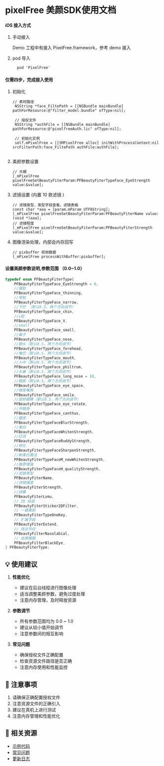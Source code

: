 # pixelFree 美颜SDK使用文档 

#### iOS 接入方式

1.  手动接入

    Demo 工程中有接入 PixelFree.framework，参考 demo 接入

2. pod 导入

   ```objective-c
     pod 'PixelFree'
   ```


####  仅需四步，完成接入使用  

1. 初始化

   ```
   // 素材路径
    NSString *face_FiltePath = [[NSBundle mainBundle] pathForResource:@"filter_model.bundle" ofType:nil];
    
    // 授权文件
    NSString *authFile = [[NSBundle mainBundle] pathForResource:@"pixelfreeAuth.lic" ofType:nil];
    
    // 初始化实例
    self.mPixelFree = [[SMPixelFree alloc] initWithProcessContext:nil srcFilterPath:face_FiltePath authFile:authFile];
    
   ```

2. 美颜参数设置

    ```
   // 大眼
   [_mPixelFree pixelFreeSetBeautyFiterParam:PFBeautyFiterTypeFace_EyeStrength value:&value]; 
   ```

3. 滤镜设置 (内置 10 款滤镜 )

   ```
   // 滤镜类型，类型字段查看，滤镜表格
   const char *aaa = [param.mParam UTF8String];
   [_mPixelFree pixelFreeSetBeautyFiterParam:PFBeautyFiterName value:(void *)aaa];
   // 滤镜程度
   [_mPixelFree pixelFreeSetBeautyFiterParam:PFBeautyFiterStrength value:&value];
   ```

4. 图像渲染处理，内部会内存回写

   ```
   // pixbuffer 视频数据
   [_mPixelFree processWithBuffer:pixbuffer];
   ```

   

#### 设置美颜参数说明,参数范围 （0.0~1.0）

```objective-c
typedef enum PFBeautyFiterType{
    PFBeautyFiterTypeFace_EyeStrength = 0,
    //瘦脸
    PFBeautyFiterTypeFace_thinning,
    //窄脸
    PFBeautyFiterTypeFace_narrow,
    //下巴 （默认0.5，两个方向调节）
    PFBeautyFiterTypeFace_chin,
    //v脸
    PFBeautyFiterTypeFace_V,
    //small
    PFBeautyFiterTypeFace_small,
    //鼻子
    PFBeautyFiterTypeFace_nose,
    //额头（默认0.5，两个方向调节）
    PFBeautyFiterTypeFace_forehead,
    //嘴巴（默认0.5，两个方向调节）
    PFBeautyFiterTypeFace_mouth,
    //人中（默认0.5，两个方向调节）
    PFBeautyFiterTypeFace_philtrum,
    //长鼻（默认0.5，两个方向调节）
    PFBeautyFiterTypeFace_long_nose = 10,
    //眼距（默认0.5，两个方向调节）
    PFBeautyFiterTypeFace_eye_space,
    //微笑嘴角
    PFBeautyFiterTypeFace_smile,
    //旋转眼睛（默认0.5，两个方向调节）
    PFBeautyFiterTypeFace_eye_rotate,
    //开眼角
    PFBeautyFiterTypeFace_canthus,
    //磨皮
    PFBeautyFiterTypeFaceBlurStrength,
    //美白
    PFBeautyFiterTypeFaceWhitenStrength,
    //红润
    PFBeautyFiterTypeFaceRuddyStrength,
    //锐化
    PFBeautyFiterTypeFaceSharpenStrength,
    //新美白算法
    PFBeautyFiterTypeFaceM_newWhitenStrength,
    //画质增强
    PFBeautyFiterTypeFaceH_qualityStrength,
    //滤镜类型
    PFBeautyFiterName,
    //滤镜强度
    PFBeautyFiterStrength,
    //绿幕
    PFBeautyFiterLvmu,
    // 2D 贴纸
    PFBeautyFiterSticker2DFilter,
    // 一键美颜
    PFBeautyFiterTypeOneKey,
    // 扩展字段
    PFBeautyFiterExtend,
    // 祛法令纹
    PFBeautyFilterNasolabial,
    // 祛黑眼圈
    PFBeautyFilterBlackEye,
} PFBeautyFiterType;
```

## 💡 使用建议

1. **性能优化**
   - 建议在后台线程进行图像处理
   - 适当调整美颜参数，避免过度处理
   - 注意内存管理，及时释放资源

2. **参数调节**
   - 所有参数范围均为 0.0 ~ 1.0
   - 建议从较小值开始调节
   - 注意参数间的相互影响

3. **常见问题**
   - 确保授权文件正确配置
   - 检查资源文件路径是否正确
   - 注意内存使用和性能监控

## 📝 注意事项

1. 请确保正确配置授权文件
2. 注意资源文件的正确引入
3. 建议在真机上进行测试
4. 注意内存管理和性能优化

## 🔗 相关资源

- [示例代码](https://github.com/uu-code007/PixelFreeEffects/tree/master/SMBeautyEngine_iOS)
- [常见问题](./frequently_asked_questions.md)
- [更新日志](./release_note.md)







